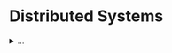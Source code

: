 # Distributed Systems

<details>
<summary>
...
</summary>

## [Check out MIT 6.033](https://ocw.mit.edu/courses/electrical-engineering-and-computer-science/6-033-computer-system-engineering-spring-2018/index.htm) for all this content and more!

Systems have faults. We have to take this into account and build reliable, *fault-tolerant systems*. 

We design fault-tolerant systems by:
1. Identifying all possible faults
2. Detecting and containing the faults
3. Handling the faults

On reliability:
* Reliability always comes at a cost (dollars, time, simplicity)
   * We can quantify reliability with many metrics, one of which is Mean Time Between Failures (MTBF)
* Our main tool for improving reliability is *redundancy*
   * One form of redundancy is *replication*
      * *Redundant Array of Inexpensive Disks (RAID)* replicates data across disks in a smart way
      * There are multiple RAID system to deal with disk failures
         * RAID 1 (mirroring) can recover from a single disk failure but requires 2N disks
         * RAID 4 (dedicated parity disk) can recover from a single disk failure, only requires N+1 disks, but all writes hit the parity disk
         * RAID 5 (spread out the parity) can recover from a single disk failure, only requires N+1 disks, and the writes are spread across multiple disks

We need to be able to build reliable systems from unreliable components.
* This is difficult because reasoning about failures is difficult
* Abstractions can help us reason about failures. These include:
   * *Atomicity:* an action is atomic if it happens completely or not at all
      * It is tricky to design actions to be atomic, but if we can, it will substantially simplify reasoning about faults
      * Even though they perform poorly, we can move towards atomicity with *shadow copies*
      * (Write-ahead) logs provide atomicity with better performance than shadow copies
         * *Cell storage* is used with the log for better read-performance, while *caches* and *truncation* can be used to improve write-performance and recovery-performance
   * *Isolation:* if we guarantee isolation, then two actions will appear to run serially even if they were executed concurrently
      * It is a bad idea to actually run processes serially using a global lock
         * We can't just put *locks* around everything - using them is critical but must be applied systematically
      * There are many ways in which multiple transactions can appear to have run in sequence. These are called different notions of *serializability*
         * *Conflicts* arise if two operations operate on the same object and at least one of them is a write
         * A schedule is *conflict serializable* if the order of all its conflicts is the same as the order of the conflicts in some sequential schedule
            * We can use this to construct a conflict graph, noting that a schedule is conflict serializable if and only if it has an acyclic conflict graph
            * We don't want to generate all possible schedules and check their conflict graphs. This is too hard. Instead we can just use:
               * *Two-phase Locking (2PL)*
                  1. Each shared variable has a lock
                  2. Before any operation on a variable, the transaction must acquire the corresponding lock
                  3. After the transaction releases a lock, it may not acquire any other locks
               * The course notes prove that 2PL produces a conflict-serializable schedule, but notes that it can result in deadlock, which can be resolved by taking advantage of atomicity
   * *Transactions:* provide atomicity and isolation
      * *Two-phase commits* allow us to achieve multi-site (a.k.a. distributed) atomicity.
         * Failures in a two-phase commit are either aported or recover into the prepared state, depending on where the failrue occurs. Both are safe
         * Our remaining issues deal with availability and replication: we will replicate data across sites to improve availability but must deal with keeping multiple copies of data *consistent*
            * *Replicated State Machines (RSMs)* provide *single-copy consistency* (i.e. operations complete as if there is a single copy of the data, though internally there are replicas)
               * RSMs use a *primary-backup* mechanism for replication. The *view server* ensures that only one replica acts as the primary. It can also recruit new backups after servers fail
                  * To handle view-server failures, we need a mechanism to provide *distributed consensus*

</details>
